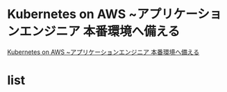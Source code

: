 # Kubernetes on AWS ~アプリケーションエンジニア 本番環境へ備える

[Kubernetes on AWS ~アプリケーションエンジニア 本番環境へ備える](https://www.amazon.co.jp/dp/4865942351/)

# list
